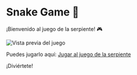 # Snake Game 🐍

¡Bienvenido al juego de la serpiente! 🎮

![Vista previa del juego](ruta-a-tu-gif.gif)

Puedes jugarlo aquí: [Jugar al juego de la serpiente](https://tu-enlace-al-juego.com)

¡Diviértete!
